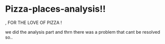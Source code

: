 # Pizza-places-analysis!!
,
FOR THE LOVE OF PIZZA !

we did the analysis part and thrn there was a problem that cant be resolved
so..
